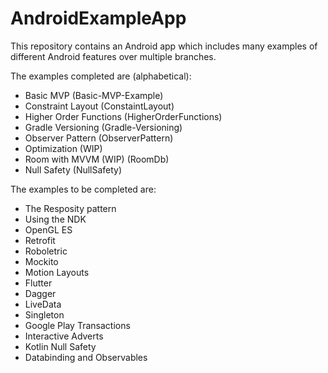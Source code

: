 # AndroidExampleApp
This repository contains an Android app which includes many examples of different Android features over multiple branches.

The examples completed are (alphabetical):
- Basic MVP (Basic-MVP-Example)
- Constraint Layout (ConstaintLayout)
- Higher Order Functions (HigherOrderFunctions)
- Gradle Versioning (Gradle-Versioning)
- Observer Pattern (ObserverPattern)
- Optimization (WIP)
- Room with MVVM (WIP) (RoomDb)
- Null Safety (NullSafety)

The examples to be completed are:
- The Resposity pattern
- Using the NDK 
- OpenGL ES
- Retrofit
- Roboletric
- Mockito
- Motion Layouts
- Flutter
- Dagger
- LiveData
- Singleton
- Google Play Transactions
- Interactive Adverts
- Kotlin Null Safety
- Databinding and Observables

